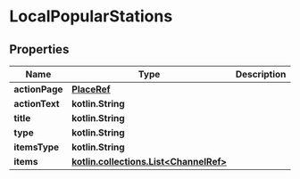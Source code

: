 
# LocalPopularStations

## Properties
Name | Type | Description | Notes
------------ | ------------- | ------------- | -------------
**actionPage** | [**PlaceRef**](PlaceRef.md) |  |  [optional]
**actionText** | **kotlin.String** |  |  [optional]
**title** | **kotlin.String** |  |  [optional]
**type** | **kotlin.String** |  |  [optional]
**itemsType** | **kotlin.String** |  |  [optional]
**items** | [**kotlin.collections.List&lt;ChannelRef&gt;**](ChannelRef.md) |  |  [optional]



